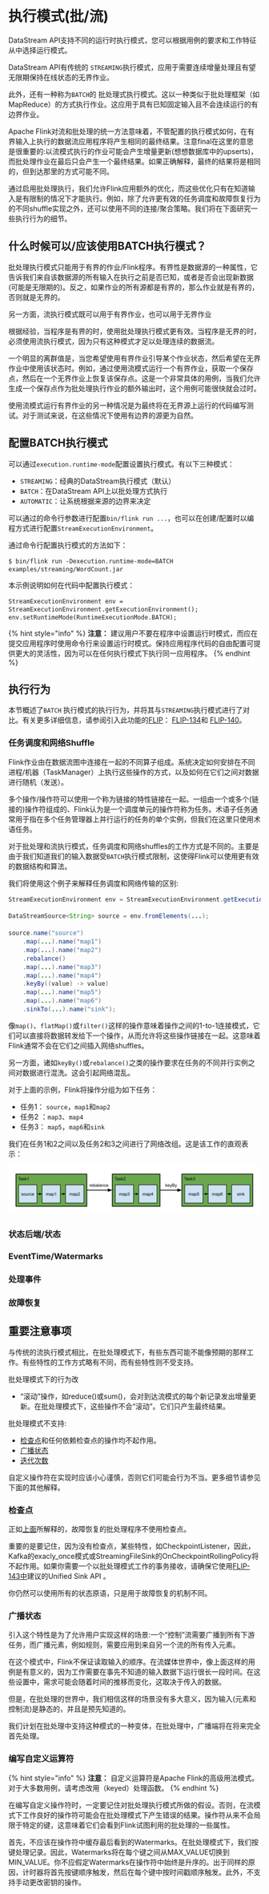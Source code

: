 # 执行模式\(批/流\)

DataStream API支持不同的运行时执行模式，您可以根据用例的要求和工作特征从中选择运行模式。

DataStream API有传统的 `STREAMING`执行模式，应用于需要连续增量处理且有望无限期保持在线状态的无界作业。

此外，还有一种称为`BATCH`的 批处理式执行模式。这以一种类似于批处理框架（如MapReduce）的方式执行作业。这应用于具有已知固定输入且不会连续运行的有边界作业。

Apache Flink对流和批处理的统一方法意味着，不管配置的执行模式如何，在有界输入上执行的数据流应用程序将产生相同的最终结果。注意final在这里的意思是很重要的:以流模式执行的作业可能会产生增量更新\(想想数据库中的upserts\)，而批处理作业在最后只会产生一个最终结果。如果正确解释，最终的结果将是相同的，但到达那里的方式可能不同。

通过启用批处理执行，我们允许Flink应用额外的优化，而这些优化只有在知道输入是有限制的情况下才能执行。例如，除了允许更有效的任务调度和故障恢复行为的不同shuffle实现之外，还可以使用不同的连接/聚合策略。我们将在下面研究一些执行行为的细节。

## 什么时候可以/应该使用BATCH执行模式？

批处理执行模式只能用于有界的作业/Flink程序。有界性是数据源的一种属性，它告诉我们来自该数据源的所有输入在执行之前是否已知，或者是否会出现新数据\(可能是无限期的\)。反之，如果作业的所有源都是有界的，那么作业就是有界的，否则就是无界的。

另一方面，流执行模式既可以用于有界作业，也可以用于无界作业

根据经验，当程序是有界的时，使用批处理执行模式更有效。当程序是无界的时，必须使用流执行模式，因为只有这种模式才足以处理连续的数据流。

一个明显的离群值是，当您希望使用有界作业引导某个作业状态，然后希望在无界作业中使用该状态时。例如，通过使用流模式运行一个有界作业，获取一个保存点，然后在一个无界作业上恢复该保存点。这是一个非常具体的用例，当我们允许生成一个保存点作为批处理执行作业的额外输出时，这个用例可能很快就会过时。

使用流模式运行有界作业的另一种情况是为最终将在无界源上运行的代码编写测试。对于测试来说，在这些情况下使用有边界的源更为自然。

## 配置BATCH执行模式

可以通过`execution.runtime-mode`配置设置执行模式。有以下三种模式：

* `STREAMING`：经典的DataStream执行模式（默认）
* `BATCH`：在DataStream API上以批处理方式执行
* `AUTOMATIC`：让系统根据来源的边界来决定

可以通过的命令行参数进行配置`bin/flink run ...`，也可以在创建/配置时以编程方式进行配置`StreamExecutionEnvironment`。

通过命令行配置执行模式的方法如下：

```text
$ bin/flink run -Dexecution.runtime-mode=BATCH examples/streaming/WordCount.jar
```

本示例说明如何在代码中配置执行模式：

```text
StreamExecutionEnvironment env = StreamExecutionEnvironment.getExecutionEnvironment();
env.setRuntimeMode(RuntimeExecutionMode.BATCH);
```

{% hint style="info" %}
**注意：** 建议用户不要在程序中设置运行时模式，而应在提交应用程序时使用命令行来设置运行时模式。保持应用程序代码的自由配置可提供更大的灵活性，因为可以在任何执行模式下执行同一应用程序。
{% endhint %}

## 执行行为

本节概述了`BATCH` 执行模式的执行行为，并将其与`STREAMING`执行模式进行了对比。有关更多详细信息，请参阅引入此功能的[FLIP](https://cwiki.apache.org/confluence/x/4i94CQ)： [FLIP-134](https://cwiki.apache.org/confluence/x/4i94CQ)和 [FLIP-140](https://cwiki.apache.org/confluence/x/kDh4CQ)。

### 任务调度和网络Shuffle

Flink作业由在数据流图中连接在一起的不同算子组成。系统决定如何安排在不同进程/机器（TaskManager）上执行这些操作的方式，以及如何在它们之间对数据进行随机（发送）。

多个操作/操作符可以使用一个称为链接的特性链接在一起。一组由一个或多个\(链接的\)操作符组成的、Flink认为是一个调度单元的操作符称为任务。术语子任务通常用于指在多个任务管理器上并行运行的任务的单个实例，但我们在这里只使用术语任务。

对于批处理和流执行模式，任务调度和网络shuffles的工作方式是不同的。主要是由于我们知道我们的输入数据受`BATCH`执行模式限制，这使得Flink可以使用更有效的数据结构和算法。

我们将使用这个例子来解释任务调度和网络传输的区别:

```java
StreamExecutionEnvironment env = StreamExecutionEnvironment.getExecutionEnvironment();

DataStreamSource<String> source = env.fromElements(...);

source.name("source")
	.map(...).name("map1")
	.map(...).name("map2")
	.rebalance()
	.map(...).name("map3")
	.map(...).name("map4")
	.keyBy((value) -> value)
	.map(...).name("map5")
	.map(...).name("map6")
	.sinkTo(...).name("sink");
```

像`map()`、`flatMap()`或`filter()`这样的操作意味着操作之间的1-to-1连接模式，它们可以直接将数据转发给下一个操作，从而允许将这些操作链接在一起。这意味着Flink通常不会在它们之间插入网络shuffles。

另一方面，诸如`keyBy()`或`rebalance()`之类的操作要求在任务的不同并行实例之间对数据进行混洗。这会引起网络混乱。

对于上面的示例，Flink将操作分组为如下任务：

* 任务1： `source`，`map1`和`map2`
* 任务2 ：`map3`、`map4`
* 任务3： `map5`，`map6`和`sink`

我们在任务1和2之间以及任务2和3之间进行了网络改组。这是该工作的直观表示：

![](../../.gitbook/assets/datastream-example-job-graph.svg)

### 状态后端/状态

### EventTime/Watermarks

### 处理事件

### 故障恢复

## 重要注意事项

与传统的流执行模式相比，在批处理模式下，有些东西可能不能像预期的那样工作。有些特性的工作方式略有不同，而有些特性则不受支持。

批处理模式下的行为改

* “滚动”操作，如reduce\(\)或sum\(\)，会对到达流模式的每个新记录发出增量更新。在批处理模式下，这些操作不会“滚动”。它们只产生最终结果。

批处理模式不支持:

* [检查点](https://ci.apache.org/projects/flink/flink-docs-release-1.12/concepts/stateful-stream-processing.html#stateful-stream-processing)和任何依赖检查点的操作均不起作用。
* [广播状态](https://ci.apache.org/projects/flink/flink-docs-release-1.12/dev/stream/state/broadcast_state.html)
* [迭代次数](https://ci.apache.org/projects/flink/flink-docs-release-1.12/dev/stream/operators/#iterate)

自定义操作符在实现时应该小心谨慎，否则它们可能会行为不当。更多细节请参见下面的其他解释。

### 检查点

正如[上面](https://ci.apache.org/projects/flink/flink-docs-release-1.12/dev/datastream_execution_mode.html#failure-recovery)所解释的，故障恢复的批处理程序不使用检查点。

重要的是要记住，因为没有检查点，某些特性，如CheckpointListener，因此，Kafka的exacly\_once模式或StreamingFileSink的OnCheckpointRollingPolicy将不起作用。如果你需要一个以批处理模式工作的事务接收，请确保它使用[FLIP-143中](https://cwiki.apache.org/confluence/x/KEJ4CQ)建议的Unified Sink API 。

你仍然可以使用所有的状态原语，只是用于故障恢复的机制不同。

### 广播状态

引入这个特性是为了允许用户实现这样的场景:一个“控制”流需要广播到所有下游任务，而广播元素，例如规则，需要应用到来自另一个流的所有传入元素。

在这个模式中，Flink不保证读取输入的顺序。在流媒体世界中，像上面这样的用例是有意义的，因为工作需要在事先不知道的输入数据下运行很长一段时间。在这些设置中，需求可能会随着时间的推移而变化，这取决于传入的数据。

但是，在批处理的世界中，我们相信这样的场景没有多大意义，因为输入\(元素和控制流\)是静态的，并且是预先知道的。

我们计划在批处理中支持这种模式的一种变体，在批处理中，广播端将在将来完全首先处理。

### 编写自定义运算符

{% hint style="info" %}
**注意：** 自定义运算符是Apache Flink的高级用法模式。对于大多数用例，请考虑改用（keyed）处理函数。
{% endhint %}

在编写自定义操作符时，一定要记住对批处理执行模式所做的假设。否则，在流模式下工作良好的操作符可能会在批处理模式下产生错误的结果。操作符从来不会局限于特定的键，这意味着它们会看到Flink试图利用的批处理的一些属性。

首先，不应该在操作符中缓存最后看到的Watermarks。在批处理模式下，我们按键处理记录。因此，Watermarks将在每个键之间从MAX\_VALUE切换到MIN\_VALUE。你不应假定Watermarks在操作符中始终是升序的。出于同样的原因，计时器将首先按键顺序触发，然后在每个键中按时间戳顺序触发。此外，不支持手动更改密钥的操作。

